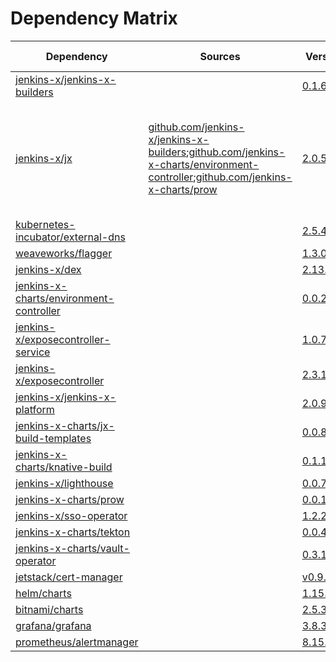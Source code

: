 # Dependency Matrix

Dependency | Sources | Version | Mismatched versions
---------- | ------- | ------- | -------------------
[jenkins-x/jenkins-x-builders](https://github.com/jenkins-x/jenkins-x-builders.git) |  | [0.1.671](https://github.com/jenkins-x/jenkins-x-builders/releases/tag/v0.1.671) | 
[jenkins-x/jx](https://github.com/jenkins-x/jx) | [github.com/jenkins-x/jenkins-x-builders](https://github.com/jenkins-x/jenkins-x-builders.git);[github.com/jenkins-x-charts/environment-controller](https://github.com/jenkins-x-charts/environment-controller);[github.com/jenkins-x-charts/prow](https://github.com/jenkins-x-charts/prow) | [2.0.592](https://github.com/jenkins-x/jx/releases/tag/v2.0.592) | **2.0.595**: [github.com/jenkins-x/jenkins-x-builders](https://github.com/jenkins-x/jenkins-x-builders.git)<br>**0.1.653**: [github.com/jenkins-x-charts/environment-controller](https://github.com/jenkins-x-charts/environment-controller)
[kubernetes-incubator/external-dns](https://github.com/kubernetes-incubator/external-dns) |  | [2.5.4]() | 
[weaveworks/flagger](https://github.com/weaveworks/flagger) |  | [1.3.0]() | 
[jenkins-x/dex](https://github.com/jenkins-x/dex) |  | [2.13.12]() | 
[jenkins-x-charts/environment-controller](https://github.com/jenkins-x-charts/environment-controller) |  | [0.0.231](https://github.com/jenkins-x-charts/environment-controller/releases/tag/v0.0.231) | 
[jenkins-x/exposecontroller-service](https://github.com/jenkins-x/exposecontroller-service) |  | [1.0.7]() | 
[jenkins-x/exposecontroller](https://github.com/jenkins-x/exposecontroller) |  | [2.3.111](https://github.com/jenkins-x/exposecontroller/releases/tag/v2.3.111) | 
[jenkins-x/jenkins-x-platform](https://github.com/jenkins-x/jenkins-x-platform) |  | [2.0.979](https://github.com/jenkins-x/jenkins-x-platform/releases/tag/v2.0.979) | 
[jenkins-x-charts/jx-build-templates](https://github.com/jenkins-x-charts/jx-build-templates) |  | [0.0.879]() | 
[jenkins-x-charts/knative-build](https://github.com/jenkins-x-charts/knative-build) |  | [0.1.19]() | 
[jenkins-x/lighthouse](https://github.com/jenkins-x/lighthouse) |  | [0.0.70]() | 
[jenkins-x-charts/prow](https://github.com/jenkins-x-charts/prow) |  | [0.0.1024](https://github.com/jenkins-x-charts/prow/releases/tag/v0.0.1024) | 
[jenkins-x/sso-operator](https://github.com/jenkins-x/sso-operator) |  | [1.2.27]() | 
[jenkins-x-charts/tekton](https://github.com/jenkins-x-charts/tekton) |  | [0.0.42]() | 
[jenkins-x-charts/vault-operator](https://github.com/jenkins-x-charts/vault-operator) |  | [0.3.1]() | 
[jetstack/cert-manager](https://github.com/jetstack/cert-manager) |  | [v0.9.1](https://github.com/jetstack/cert-manager/releases/tag/v0.9.1) | 
[helm/charts](https://github.com/helm/charts/tree/master/stable/nginx-ingress) |  | [1.15.0]() | 
[bitnami/charts](https://github.com/bitnami/charts/tree/master/bitnami/external-dns) |  | [2.5.3]() | 
[grafana/grafana](https://github.com/grafana/grafana) |  | [3.8.3]() | 
[prometheus/alertmanager](https://github.com/prometheus/alertmanager) |  | [8.15.1]() | 

